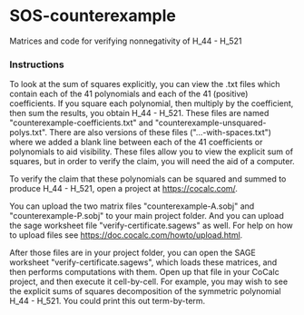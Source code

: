 # SOS-counterexample
Matrices and code for verifying nonnegativity of H_44 - H_521

### Instructions

To look at the sum of squares explicitly, you can view the .txt files which contain each of the 41 polynomials and each of the 41 (positive) coefficients. If you square each polynomial, then multiply by the coefficient, then sum the results, you obtain H_44 - H_521. These files are named "counterexample-coefficients.txt" and "counterexample-unsquared-polys.txt". There are also versions of these files ("...-with-spaces.txt") where we added a blank line between each of the 41 coefficients or polynomials to aid visibility. These files allow you to view the explicit sum of squares, but in order to verify the claim, you will need the aid of a computer.

To verify the claim that these polynomials can be squared and summed to produce H_44 - H_521, open a project at https://cocalc.com/.

You can upload the two matrix files "counterexample-A.sobj" and "counterexample-P.sobj" to your main project folder. And you can upload the sage worksheet file "verify-certificate.sagews" as well. For help on how to upload files see https://doc.cocalc.com/howto/upload.html. 

After those files are in your project folder, you can open the SAGE worksheet "verify-certificate.sagews", which loads these matrices, and then performs computations with them. Open up that file in your CoCalc project, and then execute it cell-by-cell. For example, you may wish to see the explicit sums of squares decomposition of the symmetric polynomial H_44 - H_521. You could print this out term-by-term.
